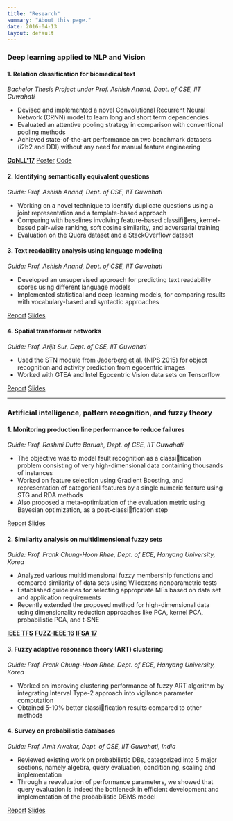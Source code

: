 ```yaml
---
title: "Research"
summary: "About this page."
date: 2016-04-13
layout: default
---
```


### Deep learning applied to NLP and Vision

#### 1. Relation classification for biomedical text
*Bachelor Thesis Project under Prof. Ashish Anand, Dept. of CSE, IIT Guwahati*

* Devised and implemented a novel Convolutional Recurrent Neural Network (CRNN) model to learn long and short term dependencies
* Evaluated an attentive pooling strategy in comparison with conventional pooling methods
* Achieved state-of-the-art performance on two benchmark datasets (i2b2 and DDI) without any need for manual feature engineering

[**CoNLL'17**](http://www.aclweb.org/anthology/K/K17/K17-1032.pdf)
[Poster](assets/conll_poster.pdf)
[Code](https://github.com/desh2608/crnn-relation-classification)

#### 2. Identifying semantically equivalent questions
*Guide: Prof. Ashish Anand, Dept. of CSE, IIT Guwahati*

* Working on a novel technique to identify duplicate questions using a joint representation and a template-based approach
* Comparing with baselines involving feature-based classifiers, kernel-based pair-wise ranking, soft cosine similarity, and adversarial training
* Evaluation on the Quora dataset and a StackOverflow dataset

#### 3. Text readability analysis using language modeling
*Guide: Prof. Ashish Anand, Dept. of CSE, IIT Guwahati*

* Developed an unsupervised approach for predicting text readability scores using different language models
* Implemented statistical and deep-learning models, for comparing results with vocabulary-based and syntactic approaches

[Report](assets/entropy_report.pdf)
[Slides](assets/entropy_ppt.pdf)

#### 4. Spatial transformer networks
*Guide: Prof. Arijit Sur, Dept. of CSE, IIT Guwahati*

* Used the STN module from [Jaderberg et al.](https://papers.nips.cc/paper/5854-spatial-transformer-networks.pdf) (NIPS 2015) for object recognition and activity prediction from egocentric images
* Worked with GTEA and Intel Egocentric Vision data sets on Tensorflow

[Report](assets/stn_report.pdf)
[Slides](assets/stn_ppt.pdf)

***

### Artificial intelligence, pattern recognition, and fuzzy theory

#### 1. Monitoring production line performance to reduce failures
*Guide: Prof. Rashmi Dutta Baruah, Dept. of CSE, IIT Guwahati*

* The objective was to model fault recognition as a classification problem consisting of very high-dimensional data containing thousands of instances
* Worked on feature selection using Gradient Boosting, and representation of categorical features by a single numeric feature using STG and RDA methods
* Also proposed a meta-optimization of the evaluation metric using Bayesian optimization, as a post-classification step

[Report](assets/bosch_report.pdf)
[Slides](assets/bosch_ppt.pdf)

#### 2. Similarity analysis on multidimensional fuzzy sets
*Guide: Prof. Frank Chung-Hoon Rhee, Dept. of ECE, Hanyang University, Korea*

* Analyzed various multidimensional fuzzy membership functions and compared similarity of data sets using Wilcoxons nonparametric tests
* Established guidelines for selecting appropriate MFs based on data set and application requirements
* Recently extended the proposed method for high-dimensional data using dimensionality reduction approaches like PCA, kernel PCA, probabilistic PCA, and t-SNE

[**IEEE TFS**](assets/tfs_preprint.pdf)
[**FUZZ-IEEE 16**](assets/fuzzieee16_preprint.pdf)
[**IFSA 17**](assets/ifsa17_preprint.pdf)

#### 3. Fuzzy adaptive resonance theory (ART) clustering
*Guide: Prof. Frank Chung-Hoon Rhee, Dept. of ECE, Hanyang University, Korea*

* Worked on improving clustering performance of fuzzy ART algorithm by integrating Interval Type-2 approach into vigilance parameter computation
* Obtained 5-10% better classification results compared to other methods

#### 4. Survey on probabilistic databases
*Guide: Prof. Amit Awekar, Dept. of CSE, IIT Guwahati, India*

* Reviewed existing work on probabilistic DBs, categorized into 5 major sections, namely algebra, query evaluation, conditioning, scaling and implementation
* Through a reevaluation of performance parameters, we showed that query evaluation is indeed the
bottleneck in efficient development and implementation of the probabilistic DBMS model

[Report](assets/dbms_survey_paper.pdf)
[Slides](assets/dbms_ppt.pdf)
